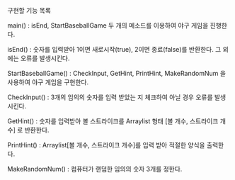 구현할 기능 목록

main() : isEnd, StartBaseballGame 두 개의 메소드를 이용하여 야구 게임을 진행한다.

isEnd() : 숫자를 입력받아 1이면 새로시작(true), 2이면 종료(false)를 반환한다.
그 외에는 오류를 발생시킨다.

StartBaseballGame() : CheckInput, GetHint, PrintHint, MakeRandomNum 을 사용하여
야구 게임을 구현한다. 

CheckInput() : 3개의 임의의 숫자를 입력 받았는 지 체크하여 아닐 경우 오류를 발생시킨다. 

GetHint() : 숫자를 입력받아 볼 스트라이크를 
Arraylist 형태 [볼 개수, 스트라이크 개수] 로 반환한다.

PrintHint() : Arraylist[볼 개수, 스트라이크 개수]를 입력 받아 적절한
양식을 출력한다.

MakeRandomNum() : 컴퓨터가 랜덤한 임의의 숫자 3개를 정한다.